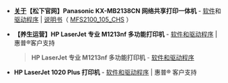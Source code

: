 
- **[关于](https://github.com/taoste/Hello-World/blob/master/Tools/%E6%89%93%E5%8D%B0%E5%A4%8D%E5%8D%B0%E6%89%AB%E6%8F%8F%E4%B8%80%E4%BD%93%E6%9C%BA%E9%A9%B1%E5%8A%A8/%E3%80%90%E6%9D%BE%E4%B8%8B%E5%AE%98%E7%BD%91%E3%80%91Panasonic%20KX-MB2138CN%20%E7%BD%91%E7%BB%9C%E5%85%B1%E4%BA%AB%E6%89%93%E5%8D%B0%E4%B8%80%E4%BD%93%E6%9C%BA%E9%A9%B1%E5%8A%A8(MFS2100_105_CHS)%20-%20%E9%A9%B1%E5%8A%A8%E4%B8%8B%E8%BD%BD%20%20%C2%AE%20%E5%AE%A2%E6%88%B7%E6%94%AF%E6%8C%81%20.md)【松下官网】Panasonic KX-MB2138CN 网络共享打印一体机** - [软件](http://prosystem.panasonic.cn/inc/download.ashx?n=/upload/bangong/1/KX-MB2138CN/KX-MB2138CN%20Windows%E9%A9%B1%E5%8A%A8.zip)和[驱动程序](http://prosystem.panasonic.cn/OA/download.html?act=search) | [说明书](http://prosystem.panasonic.cn/inc/download.ashx?n=/upload/bangong/1/KX-MB2138CN/KX-MB2138CN%20%E4%BD%BF%E7%94%A8%E8%AF%B4%E6%98%8E%E4%B9%A6.pdf)（ [MFS2100_105_CHS](http://panasonic.cn/support/download/manual/files/201511/MFS2100_105_CHS.zip) ）


- **【养生运营】HP LaserJet 专业 M1213nf 多功能打印机** - [软件和驱动程序](https://support.hp.com/cn-zh/drivers/selfservice/HP-LaserJet-M1200-Multifunction-Printer-series/5071505/model/4075454) | 惠普®客户支持 
  > **HP LaserJet 专业 M1213nf 多功能打印机** - [软件和驱动程序](http://support.hp.com/cn-zh/product/HP-LaserJet-M1200-Multifunction-Printer-series/5071505/model/4075454/drivers)
 
- **HP LaserJet 1020 Plus 打印机** - [软件和驱动程序](https://support.hp.com/cn-zh-hans/drivers/selfservice/HP-LaserJet-1000-Printer-series/439423/model/3329726) | 惠普® 客户支持 
